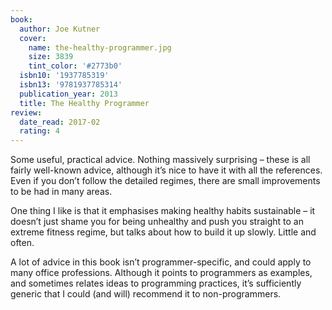 ```yaml
---
book:
  author: Joe Kutner
  cover:
    name: the-healthy-programmer.jpg
    size: 3839
    tint_color: '#2773b0'
  isbn10: '1937785319'
  isbn13: '9781937785314'
  publication_year: 2013
  title: The Healthy Programmer
review:
  date_read: 2017-02
  rating: 4
---
```


Some useful, practical advice. Nothing massively surprising – these is all fairly well-known advice, although it’s nice to have it with all the references. Even if you don’t follow the detailed regimes, there are small improvements to be had in many areas.

One thing I like is that it emphasises making healthy habits sustainable – it doesn’t just shame you for being unhealthy and push you straight to an extreme fitness regime, but talks about how to build it up slowly. Little and often.

A lot of advice in this book isn’t programmer-specific, and could apply to many office professions. Although it points to programmers as examples, and sometimes relates ideas to programming practices, it’s sufficiently generic that I could (and will) recommend it to non-programmers.